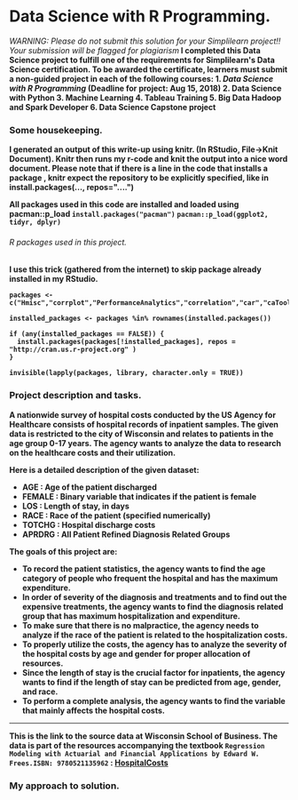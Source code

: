 # Data Science with R Programming.
_WARNING: Please do not submit this solution for your Simplilearn project!! Your submission will be flagged for plagiarism_<b>
I completed this Data Science project to fulfill one of the requirements for Simplilearn's Data Science certification.
**To be awarded the certificate, learners must submit a non-guided project in each of the following courses:**
    1. **_Data Science with R Programming_** (Deadline for project: Aug 15, 2018)
    2. Data Science with Python
    3. Machine Learning
    4. Tableau Training
    5. Big Data Hadoop and Spark Developer
    6. Data Science Capstone project
### Some housekeeping.
I generated an output of this write-up using knitr. (In RStudio, File->Knit Document). Knitr then runs my r-code and knit the output into a nice word document. Please note that if there is a line in the code that installs a package , knitr expect the repository to be explicitly specified, like in install.packages(..., repos="....")

All packages used in this code are installed and loaded using pacman::p_load
`install.packages("pacman")`
`pacman::p_load(ggplot2, tidyr, dplyr)`

###### R packages used in this project.

I use this trick (gathered from the internet) to skip package already installed in my RStudio.

```R-programming
packages <- c("Hmisc","corrplot","PerformanceAnalytics","correlation","car","caTools")

installed_packages <- packages %in% rownames(installed.packages())

if (any(installed_packages == FALSE)) {
  install.packages(packages[!installed_packages], repos = "http://cran.us.r-project.org" )
}

invisible(lapply(packages, library, character.only = TRUE))
```

### Project description and tasks.

A nationwide survey of hospital costs conducted by the US Agency for Healthcare
consists of hospital records of inpatient samples. The given data is restricted to
the city of Wisconsin and relates to patients in the age group 0-17 years. The
agency wants to analyze the data to research on the healthcare costs and their
utilization.

Here is a detailed description of the given dataset:
* AGE : Age of the patient discharged
* FEMALE : Binary variable that indicates if the patient is female
* LOS : Length of stay, in days
* RACE : Race of the patient (specified numerically)
* TOTCHG : Hospital discharge costs
* APRDRG : All Patient Refined Diagnosis Related Groups

The goals of this project are:
- To record the patient statistics, the agency wants to find the age category
of people who frequent the hospital and has the maximum expenditure.
- In order of severity of the diagnosis and treatments and to find out the
expensive treatments, the agency wants to find the diagnosis related group
that has maximum hospitalization and expenditure.
- To make sure that there is no malpractice, the agency needs to analyze if
the race of the patient is related to the hospitalization costs.
- To properly utilize the costs, the agency has to analyze the severity of the
hospital costs by age and gender for proper allocation of resources.
- Since the length of stay is the crucial factor for inpatients, the agency wants
to find if the length of stay can be predicted from age, gender, and race.
- To perform a complete analysis, the agency wants to find the variable that
mainly affects the hospital costs.

---
This is the link to the source data at Wisconsin School of Business. The data is part of the resources accompanying the textbook ```Regression Modeling with Actuarial and Financial Applications by Edward W. Frees.ISBN: 9780521135962```  : [HospitalCosts](https://instruction.bus.wisc.edu/jfrees/jfreesbooks/Regression%20Modeling/BookWebDec2010/CSVData/HospitalCosts.csv)

### My approach to solution.
